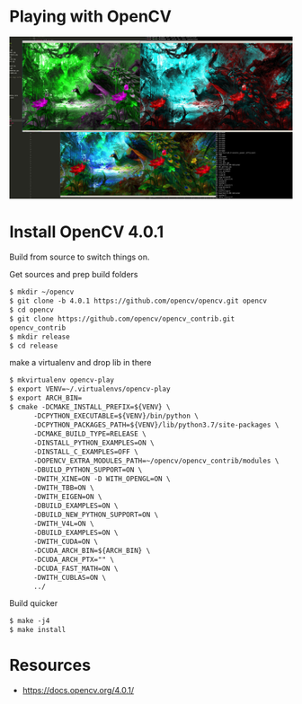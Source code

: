 # Playing with OpenCV

![Peacocks](./pics/grab.jpg)

# Install OpenCV 4.0.1


Build from source to switch things on.

Get sources and prep build folders

```
$ mkdir ~/opencv
$ git clone -b 4.0.1 https://github.com/opencv/opencv.git opencv
$ cd opencv
$ git clone https://github.com/opencv/opencv_contrib.git opencv_contrib
$ mkdir release
$ cd release
```

make a virtualenv and drop lib in there

```
$ mkvirtualenv opencv-play
$ export VENV=~/.virtualenvs/opencv-play
$ export ARCH_BIN=
$ cmake -DCMAKE_INSTALL_PREFIX=${VENV} \
      -DCPYTHON_EXECUTABLE=${VENV}/bin/python \
      -DCPYTHON_PACKAGES_PATH=${VENV}/lib/python3.7/site-packages \
      -DCMAKE_BUILD_TYPE=RELEASE \
      -DINSTALL_PYTHON_EXAMPLES=ON \
      -DINSTALL_C_EXAMPLES=OFF \
      -DOPENCV_EXTRA_MODULES_PATH=~/opencv/opencv_contrib/modules \
      -DBUILD_PYTHON_SUPPORT=ON \
      -DWITH_XINE=ON -D WITH_OPENGL=ON \
      -DWITH_TBB=ON \
      -DWITH_EIGEN=ON \
      -DBUILD_EXAMPLES=ON \
      -DBUILD_NEW_PYTHON_SUPPORT=ON \
      -DWITH_V4L=ON \
      -DBUILD_EXAMPLES=ON \
      -DWITH_CUDA=ON \
      -DCUDA_ARCH_BIN=${ARCH_BIN} \
      -DCUDA_ARCH_PTX="" \
      -DCUDA_FAST_MATH=ON \
      -DWITH_CUBLAS=ON \ 
      ../
```

Build quicker

```
$ make -j4
$ make install
```

# Resources

 - https://docs.opencv.org/4.0.1/

